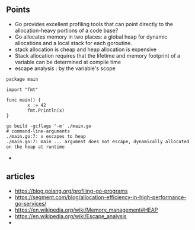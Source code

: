 ## Points
- Go provides excellent profiling tools that can point directly to the allocation-heavy portions of a code base?
- Go allocates memory in two places: a global heap for dynamic allocations and a local stack for each goroutine.
- stack allocation is cheap and heap allocation is expensive
- Stack allocation requires that the lifetime and memory footprint of a variable can be determined at compile time
- escape analysis : by the variable's scope
```
package main

import "fmt"

func main() {
        x := 42
        fmt.Println(x)
}
```

```
go build -gcflags '-m' ./main.go
# command-line-arguments
./main.go:7: x escapes to heap
./main.go:7: main ... argument does not escape, dynamically allocated on the heap at runtime
```

-
## articles
- https://blog.golang.org/profiling-go-programs
- https://segment.com/blog/allocation-efficiency-in-high-performance-go-services/
- https://en.wikipedia.org/wiki/Memory_management#HEAP
- https://en.wikipedia.org/wiki/Escape_analysis
-
